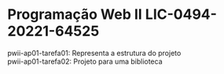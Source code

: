 # Programação Web II LIC-0494-20221-64525

pwii-ap01-tarefa01: Representa a estrutura do projeto <br>
pwii-ap01-tarefa02: Projeto para uma biblioteca
